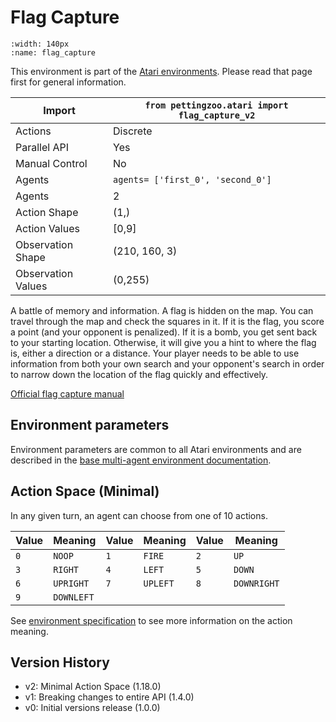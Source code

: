 
# Flag Capture

```{figure} ../_static/videos/multi-agent-environments/flag_capture.gif
:width: 140px
:name: flag_capture
```

This environment is part of the <a href='..'>Atari environments</a>. Please read that page first for general information.

| Import               | `from pettingzoo.atari import flag_capture_v2` |
|----------------------|------------------------------------------------|
| Actions              | Discrete                                       |
| Parallel API         | Yes                                            |
| Manual Control       | No                                             |
| Agents               | `agents= ['first_0', 'second_0']`              |
| Agents               | 2                                              |
| Action Shape         | (1,)                                           |
| Action Values        | [0,9]                                          |
| Observation Shape    | (210, 160, 3)                                  |
| Observation Values   | (0,255)                                        |

A battle of memory and information. A flag is hidden on the map. You can travel through the map and check the squares in it. If it is the flag, you score a point (and your opponent is penalized). If it is a bomb, you get sent back to your starting location. Otherwise, it will give you a hint to where the flag is, either a direction or a distance. Your player needs to be able to use information from both your own search and your opponent's search in order to narrow down the location of the flag quickly and effectively.

[Official flag capture manual](https://atariage.com/manual_html_page.php?SoftwareLabelID=183)

## Environment parameters

Environment parameters are common to all Atari environments and are described in the [base multi-agent environment documentation](../multi-agent-environments).

## Action Space (Minimal)

In any given turn, an agent can choose from one of 10 actions.

| Value | Meaning    | Value | Meaning  | Value | Meaning     |
|-------|------------|-------|----------|-------|-------------|
| `0`   | `NOOP`     | `1`   | `FIRE`   | `2`   | `UP`        |
| `3`   | `RIGHT`    | `4`   | `LEFT`   | `5`   | `DOWN`      |
| `6`   | `UPRIGHT`  | `7`   | `UPLEFT` | `8`   | `DOWNRIGHT` |
| `9`   | `DOWNLEFT` |       |          |       |             |

See [environment specification](../env-spec) to see more information on the action meaning.

## Version History

* v2: Minimal Action Space (1.18.0)
* v1: Breaking changes to entire API (1.4.0)
* v0: Initial versions release (1.0.0)
